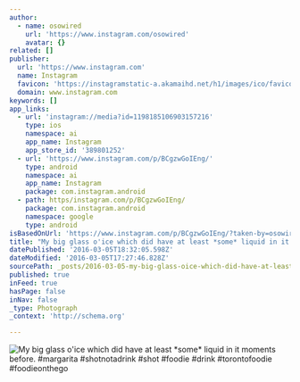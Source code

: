 ```yaml
---
author:
  - name: osowired
    url: 'https://www.instagram.com/osowired'
    avatar: {}
related: []
publisher:
  url: 'https://www.instagram.com'
  name: Instagram
  favicon: 'https://instagramstatic-a.akamaihd.net/h1/images/ico/favicon.ico/7cdab0872b15.ico'
  domain: www.instagram.com
keywords: []
app_links:
  - url: 'instagram://media?id=1198185106903157216'
    type: ios
    namespace: ai
    app_name: Instagram
    app_store_id: '389801252'
  - url: 'https://www.instagram.com/p/BCgzwGoIEng/'
    type: android
    namespace: ai
    app_name: Instagram
    package: com.instagram.android
  - path: https/instagram.com/p/BCgzwGoIEng/
    package: com.instagram.android
    namespace: google
    type: android
isBasedOnUrl: 'https://www.instagram.com/p/BCgzwGoIEng/?taken-by=osowired'
title: "My big glass o'ice which did have at least *some* liquid in it moments before. #margarita #shotnotadrink #shot #foodie #drink #torontofoodie #foodieonthego"
datePublished: '2016-03-05T18:32:05.598Z'
dateModified: '2016-03-05T17:27:46.828Z'
sourcePath: _posts/2016-03-05-my-big-glass-oice-which-did-have-at-least-some-liquid-in.md
published: true
inFeed: true
hasPage: false
inNav: false
_type: Photograph
_context: 'http://schema.org'

---
```

![My big glass o'ice which did have at least &midast;some&midast; liquid in it moments before&period; &num;margarita &num;shotnotadrink &num;shot &num;foodie &num;drink &num;torontofoodie &num;foodieonthego](https://scontent.cdninstagram.com/t51.2885-15/s640x640/sh0.08/e35/12825833_970962552985747_970121424_n.jpg?ig_cache_key=MTE5ODE4NTEwNjkwMzE1NzIxNg%3D%3D.2)